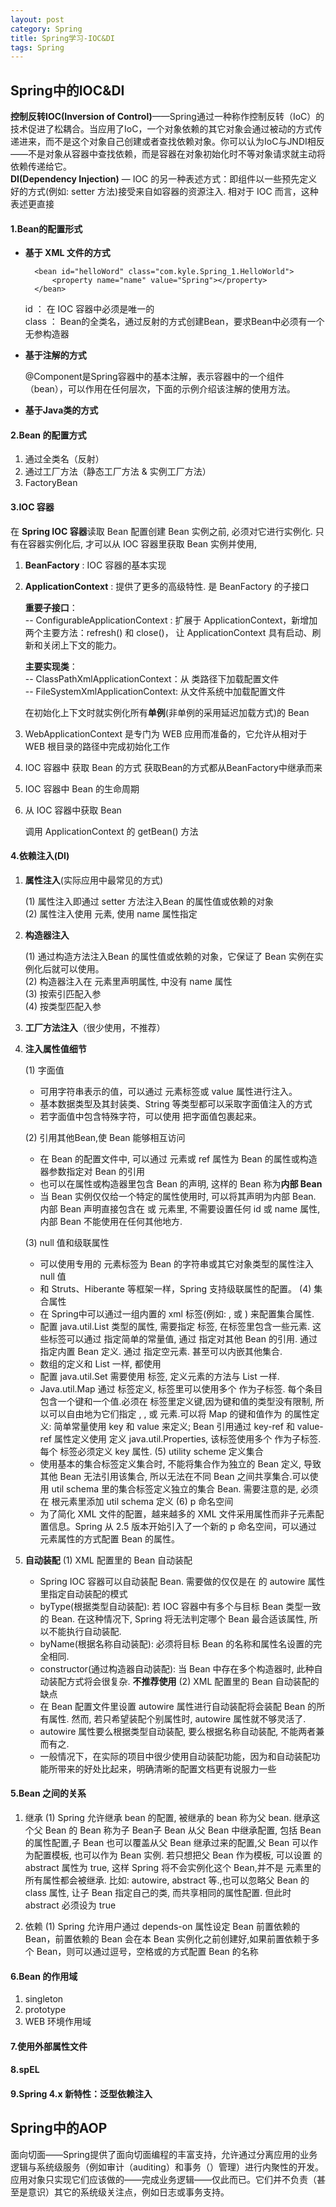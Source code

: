 ```yaml
---
layout: post
category: Spring
title: Spring学习-IOC&DI
tags: Spring
---
```


## Spring中的IOC&DI

**控制反转IOC(Inversion of Control)**——Spring通过一种称作控制反转（IoC）的技术促进了松耦合。当应用了IoC，一个对象依赖的其它对象会通过被动的方式传递进来，而不是这个对象自己创建或者查找依赖对象。你可以认为IoC与JNDI相反——不是对象从容器中查找依赖，而是容器在对象初始化时不等对象请求就主动将依赖传递给它。<br>
**DI(Dependency Injection)** — IOC 的另一种表述方式：即组件以一些预先定义好的方式(例如: setter 方法)接受来自如容器的资源注入. 相对于 IOC 而言，这种表述更直接

#### 1.Bean的配置形式
* **基于 XML 文件的方式**

		<bean id="helloWord" class="com.kyle.Spring_1.HelloWorld">
			<property name="name" value="Spring"></property>
		</bean>

	id ： 在 IOC 容器中必须是唯一的<br>
	class ： Bean的全类名，通过反射的方式创建Bean，要求Bean中必须有一个无参构造器<br>

* **基于注解的方式**

	@Component是Spring容器中的基本注解，表示容器中的一个组件（bean），可以作用在任何层次，下面的示例介绍该注解的使用方法。

* **基于Java类的方式**

#### 2.Bean 的配置方式
1. 通过全类名（反射）
2. 通过工厂方法（静态工厂方法 & 实例工厂方法）
3. FactoryBean

#### 3.IOC 容器 

在 **Spring IOC 容器**读取 Bean 配置创建 Bean 实例之前, 必须对它进行实例化. 只有在容器实例化后, 才可以从 IOC 容器里获取 Bean 实例并使用,

1. **BeanFactory** : IOC 容器的基本实现

2. **ApplicationContext** : 提供了更多的高级特性. 是 BeanFactory 的子接口
	
	**重要子接口**：<br>
	-- ConfigurableApplicationContext : 扩展于 ApplicationContext，新增加两个主要方法：refresh() 和 close()， 让 ApplicationContext 具有启动、刷新和关闭上下文的能力。

	**主要实现类**：<br>
	-- ClassPathXmlApplicationContext：从 类路径下加载配置文件<br>
	-- FileSystemXmlApplicationContext: 从文件系统中加载配置文件

	在初始化上下文时就实例化所有**单例**(非单例的采用延迟加载方式)的 Bean

3. WebApplicationContext 是专门为 WEB 应用而准备的，它允许从相对于 WEB 根目录的路径中完成初始化工作
4. IOC 容器中 获取 Bean 的方式
获取Bean的方式都从BeanFactory中继承而来


4. IOC 容器中 Bean 的生命周期
5. 从 IOC 容器中获取 Bean

	调用 ApplicationContext 的 getBean() 方法


#### 4.依赖注入(DI)
1. **属性注入**(实际应用中最常见的方式)

	(1) 属性注入即通过 setter 方法注入Bean 的属性值或依赖的对象<br>
	(2) 属性注入使用 <property> 元素, 使用 name 属性指定<br>

2. **构造器注入**

	(1) 通过构造方法注入Bean 的属性值或依赖的对象，它保证了 Bean 实例在实例化后就可以使用。<br>
	(2) 构造器注入在 <constructor-arg> 元素里声明属性, <constructor-arg> 中没有 name 属性<br>
	(3) 按索引匹配入参<br>
	(4) 按类型匹配入参<br>

3. **工厂方法注入**（很少使用，不推荐）

4. **注入属性值细节**

	(1) 字面值<br>
	- 可用字符串表示的值，可以通过 <value> 元素标签或 value 属性进行注入。
	- 基本数据类型及其封装类、String 等类型都可以采取字面值注入的方式
	- 若字面值中包含特殊字符，可以使用 <![CDATA[]]> 把字面值包裹起来。

	(2) 引用其他Bean,使 Bean 能够相互访问
	- 在 Bean 的配置文件中, 可以通过 <ref> 元素或 ref  属性为 Bean 的属性或构造器参数指定对 Bean 的引用
	- 也可以在属性或构造器里包含 Bean 的声明, 这样的 Bean 称为**内部 Bean**
	- 当 Bean 实例仅仅给一个特定的属性使用时, 可以将其声明为内部 Bean. 内部 Bean 声明直接包含在 <property> 或 <constructor-arg> 元素里, 不需要设置任何 id 或 name 属性,内部 Bean 不能使用在任何其他地方.
	
	(3) null 值和级联属性
	- 可以使用专用的 <null/> 元素标签为 Bean 的字符串或其它对象类型的属性注入 null 值
	- 和 Struts、Hiberante 等框架一样，Spring 支持级联属性的配置。
	(4) 集合属性
	- 在 Spring中可以通过一组内置的 xml 标签(例如: <list>, <set> 或 <map>) 来配置集合属性.
	- 配置 java.util.List 类型的属性, 需要指定 <list>  标签, 在标签里包含一些元素. 这些标签可以通过 <value> 指定简单的常量值, 通过 <ref> 指定对其他 Bean 的引用. 通过<bean> 指定内置 Bean 定义. 通过 <null/> 指定空元素. 甚至可以内嵌其他集合.
	- 数组的定义和 List 一样, 都使用 <list>
	- 配置 java.util.Set 需要使用 <set> 标签, 定义元素的方法与 List 一样.
	- Java.util.Map 通过 <map> 标签定义, <map> 标签里可以使用多个 <entry> 作为子标签. 每个条目包含一个键和一个值.必须在 <key> 标签里定义键,因为键和值的类型没有限制, 所以可以自由地为它们指定 <value>, <ref>, <bean> 或 <null> 元素.可以将 Map 的键和值作为 <entry> 的属性定义: 简单常量使用 key 和 value 来定义; Bean 引用通过 key-ref 和 value-ref 属性定义使用 <props> 定义 java.util.Properties, 该标签使用多个 <prop> 作为子标签. 每个 <prop> 标签必须定义 key 属性.
	(5) utility scheme 定义集合
	- 使用基本的集合标签定义集合时, 不能将集合作为独立的 Bean 定义, 导致其他 Bean 无法引用该集合, 所以无法在不同 Bean 之间共享集合.可以使用 util schema 里的集合标签定义独立的集合 Bean. 需要注意的是, 必须在 <beans> 根元素里添加 util schema 定义
	(6) p 命名空间
	- 为了简化 XML 文件的配置，越来越多的 XML 文件采用属性而非子元素配置信息。Spring 从 2.5 版本开始引入了一个新的 p 命名空间，可以通过 <bean> 元素属性的方式配置 Bean 的属性。

5. **自动装配**
	(1) XML 配置里的 Bean 自动装配
	- Spring IOC 容器可以自动装配 Bean. 需要做的仅仅是在 <bean> 的 autowire 属性里指定自动装配的模式
	- byType(根据类型自动装配): 若 IOC 容器中有多个与目标 Bean 类型一致的 Bean. 在这种情况下, Spring 将无法判定哪个 Bean 最合适该属性, 所以不能执行自动装配.
	- byName(根据名称自动装配): 必须将目标 Bean 的名称和属性名设置的完全相同.
	- constructor(通过构造器自动装配): 当 Bean 中存在多个构造器时, 此种自动装配方式将会很复杂. **不推荐使用**
	(2) XML 配置里的 Bean 自动装配的缺点
	- 在 Bean 配置文件里设置 autowire 属性进行自动装配将会装配 Bean 的所有属性. 然而, 若只希望装配个别属性时, autowire 属性就不够灵活了. 
	- autowire 属性要么根据类型自动装配, 要么根据名称自动装配, 不能两者兼而有之.
	- 一般情况下，在实际的项目中很少使用自动装配功能，因为和自动装配功能所带来的好处比起来，明确清晰的配置文档更有说服力一些


#### 5.Bean 之间的关系
1. 继承
	(1) Spring 允许继承 bean 的配置, 被继承的 bean 称为父 bean. 继承这个父 Bean 的 Bean 称为子 Bean子 Bean 从父 Bean 中继承配置, 包括 Bean 的属性配置,子 Bean 也可以覆盖从父 Bean 继承过来的配置,父 Bean 可以作为配置模板, 也可以作为 Bean 实例. 若只想把父 Bean 作为模板, 可以设置 <bean> 的abstract 属性为 true, 这样 Spring 将不会实例化这个 Bean,并不是 <bean> 元素里的所有属性都会被继承. 比如: autowire, abstract 等.,也可以忽略父 Bean 的 class 属性, 让子 Bean 指定自己的类, 而共享相同的属性配置. 但此时 abstract 必须设为 true
	

2. 依赖
	(1) Spring 允许用户通过 depends-on 属性设定 Bean 前置依赖的Bean，前置依赖的 Bean 会在本 Bean 实例化之前创建好,如果前置依赖于多个 Bean，则可以通过逗号，空格或的方式配置 Bean 的名称

#### 6.Bean 的作用域
1. singleton
2. prototype
3. WEB 环境作用域

#### 7.使用外部属性文件

#### 8.spEL

#### 9.Spring 4.x 新特性：泛型依赖注入















## Spring中的AOP
面向切面——Spring提供了面向切面编程的丰富支持，允许通过分离应用的业务逻辑与系统级服务（例如审计（auditing）和事务（）管理）进行内聚性的开发。应用对象只实现它们应该做的——完成业务逻辑——仅此而已。它们并不负责（甚至是意识）其它的系统级关注点，例如日志或事务支持。<br>
